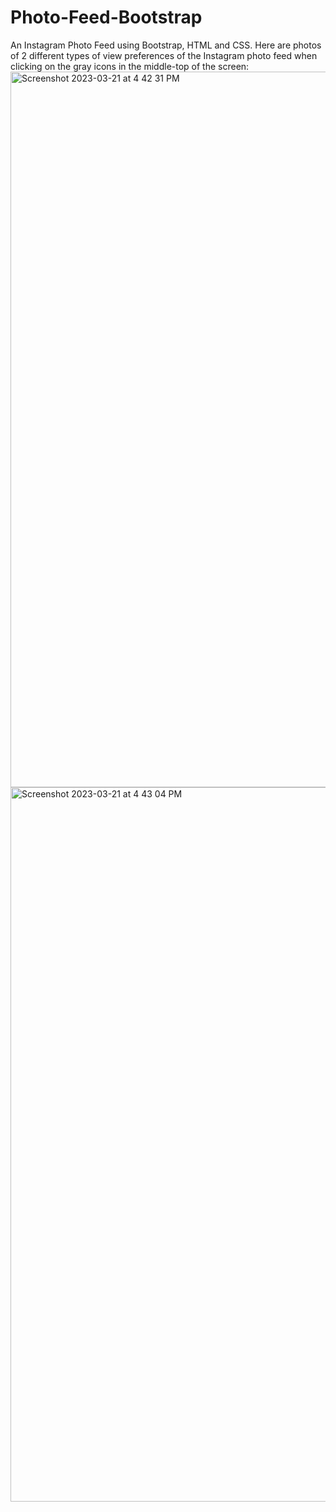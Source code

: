 # Photo-Feed-Bootstrap

An Instagram Photo Feed using Bootstrap, HTML and CSS.
Here are photos of 2 different types of view preferences of the Instagram photo feed when clicking on the gray icons in the middle-top of the screen:
<img width="1145" alt="Screenshot 2023-03-21 at 4 42 31 PM" src="https://user-images.githubusercontent.com/108476869/226745474-365c70a6-161a-41de-85cc-c768c15f819a.png">
<img width="1143" alt="Screenshot 2023-03-21 at 4 43 04 PM" src="https://user-images.githubusercontent.com/108476869/226745496-69013baf-742f-491c-bb87-71f2301b897b.png">
